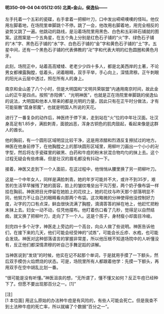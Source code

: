 #### 明350-09-04 04:05(12:05) 北美•金山，侯逸仙——

左手托着一个五彩的瓷碟，右手拿着一把柳叶刀，口中发出嗬嗬噢噢的怪叫。他仅用左脚着地，在场院里单脚跳个不停。跳了一会，他改用右脚着地，用完全相反的姿势又跳了一遍。他跳动的路线，是沿着场院里用黑色、白色和五彩碎石铺就的图案。这图案是一个五角星，在五个角上分别是红色石子铺的“火”字、绿色石子铺的“木”字、黑色石子铺的“水”字、白色石子铺的“金”字和黄色石子铺的“土”字。五星中间，还有一个黑色石子铺的代表佛教的“卍”字和代表大明的红色圆圈和黄色月牙。

此刻，场院正中，站着高高矮矮、老老少少四十多人，都是北美西岸的土著，不论男女都裸露胸膛，低着头，闭着眼睛，双手平举，手心向上，深情肃穆。正午刺眼的阳光从云层中透过，照在所有人的身上。

南京和金山差了八个小时，但是大明国和“文明共荣联盟”内通用南京时间，故此金山的正午是四点。按照“赤阳佛”、“光明神医”，也就是正在场院里单脚跳的侯逸仙的说法，大明国和他本人带来的都是光明的力量，因此只有在正午时分做法，才有可能驱散“腐身邪魔”，也就是明国人所说的天花。

进行了一番复杂的动作后，神医终于停下来，走到站在“火”位的中年壮汉面。壮汉身高足有1.85步，满脸刺青，面貌凶恶，浑身古铜色的肌肉鼓起，看起来像是这群人的酋长。

他的胸前，有一个圆形区域明显比较干净，这是用浓醋和烈酒反复擦拭过的地方。神医在他身前停下，在他胸膛之上的那块圆形区域里，用柳叶刀画出一个小小的卍字型，然后将左手瓷碟里的碳黑、白药和牛痘的粉末状混合物均匀的抹上去。这个过程无疑会有些疼痛，但是壮汉的眉毛都没有抖动一下。

接着，神医又走到下一个人面前，在这过程中，他悄悄从腰里换了另一把柳叶刀。

这是一个中年女人，同样是满脸刺青。她的年岁可能并不大，或许不到35岁，艰苦的生活早早摧残了她的面容，脸上的皱纹堆垒出干沟万壑，两个奶子像布袋一样挂在胸前。神医把目光停留在她脸上的花纹上，她的花纹与昨天那个部落明显不同，他努力不让自己的眼睛看向那两个布袋。这次略微的分神使得他没控制好力度，卍字的刀口有点深，鲜血很快流满了胸膛，滴滴答答的掉在地上，他赶忙把粉末抹上去。妇女一动不动，任凭他摆布。他盯着伤口看了几秒，觉得足以自然结痂，就又换了把柳叶刀，走向了下一个人。这是个孩子，身材瘦小却面目冷峻。

刻完四十多个卍字，神医走上旁边的一个高台，向众人做了些说明。神医告诉他们，在接下来的几天，他们可能会经受神的“试炼”，可能会长丘疹、水疱，也可能会发烧。神医对这种部落语言的掌握非常差，所以他压根不知道场院中的人听懂没有，反正他们都深情肃穆的听自己手舞足蹈的讲解。

当神医说到“发烧”的时候，他实在记不起那个单词，于是就用手摸了一下额头，然后双手模仿火焰燃烧的状态。可是，场院里所有人都跟着他学：先摸一下额头，再用双手在空中胡乱比划一番。

“很可能是没有听懂。”神医沮丧的想，“无所谓了，懂不懂又如何？反正牛痘已经种下了。但愿不要出现那百分之一。[1]”

[注]  
[1 本位面] 用这么原始的办法种牛痘是有风险的，有些人可能会死亡。但是我查不到土法种牛痘的死亡率，所以就编了个数据“百分之一”。